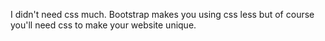 I didn't need css much. Bootstrap makes you using css less but of course you'll need css to make your website unique.
